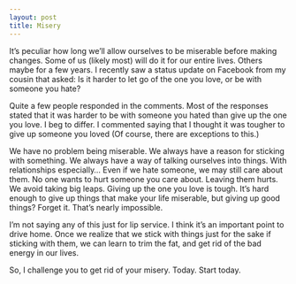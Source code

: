 ```yaml
---
layout: post
title: Misery
---
```


It’s peculiar how long we’ll allow ourselves to be miserable before making changes. Some of us (likely most) will do it for our entire lives. Others maybe for a few years. I recently saw a status update on Facebook from my cousin that asked: Is it harder to let go of the one you love, or be with someone you hate?  
  
Quite a few people responded in the comments. Most of the responses stated that it was harder to be with someone you hated than give up the one you love. I beg to differ. I commented saying that I thought it was tougher to give up someone you loved (Of course, there are exceptions to this.)  
  
We have no problem being miserable. We always have a reason for sticking with something. We always have a way of talking ourselves into things. With relationships especially… Even if we hate someone, we may still care about them. No one wants to hurt someone you care about. Leaving them hurts. We avoid taking big leaps. Giving up the one you love is tough. It’s hard enough to give up things that make your life miserable, but giving up good things? Forget it. That’s nearly impossible.
  
I’m not saying any of this just for lip service. I think it’s an important point to drive home. Once we realize that we stick with things just for the sake if sticking with them, we can learn to trim the fat, and get rid of the bad energy in our lives.  
  
So, I challenge you to get rid of your misery. Today. Start today.
